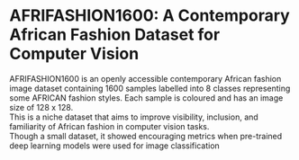 # AFRIFASHION1600: A Contemporary African Fashion Dataset for Computer Vision
AFRIFASHION1600 is an openly accessible contemporary African fashion image dataset containing 1600 samples labelled into 8 classes representing some AFRICAN fashion styles.
Each sample is coloured and has an  image  size  of  128  x  128.   
This  is  a  niche dataset that aims to  improve visibility, inclusion, and familiarity of  African fashion in computer vision tasks.  
Though a small  dataset,  it  showed  encouraging  metrics  when  pre-trained deep learning models were used for image classification
